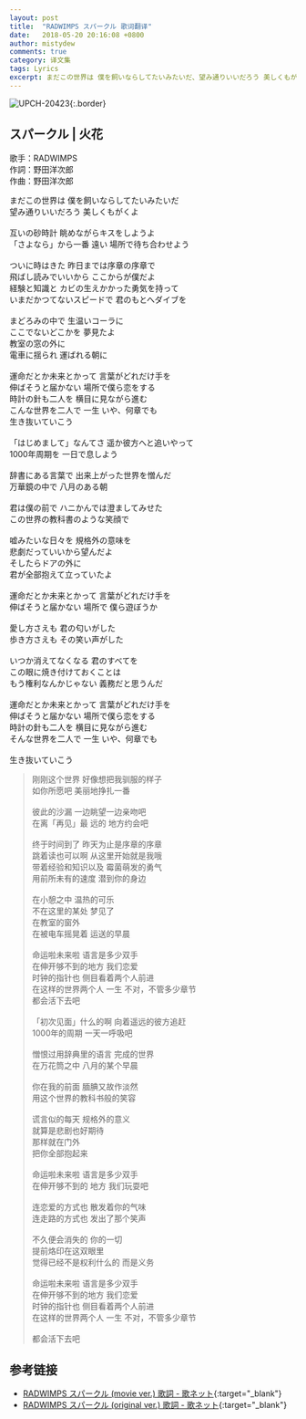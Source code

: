 ```yaml
---
layout: post
title:  "RADWIMPS スパークル 歌词翻译"
date:   2018-05-20 20:16:08 +0800
author: mistydew
comments: true
category: 译文集
tags: Lyrics
excerpt: まだこの世界は 僕を飼いならしてたいみたいだ、望み通りいいだろう 美しくもがくよ。
---
```

![UPCH-20423](https://mistydew.github.io/assets/images/cover/misc/UPCH-20423.jpg){:.border}

## スパークル | 火花

歌手：RADWIMPS<br>
作詞：野田洋次郎<br>
作曲：野田洋次郎

<div class="lyric-original">
<p>
まだこの世界は 僕を飼いならしてたいみたいだ<br>
望み通りいいだろう 美しくもがくよ<br>
<br>
互いの砂時計 眺めながらキスをしようよ<br>
「さよなら」から一番 遠い 場所で待ち合わせよう<br>
<br>
ついに時はきた 昨日までは序章の序章で<br>
飛ばし読みでいいから ここからが僕だよ<br>
経験と知識と カビの生えかかった勇気を持って<br>
いまだかつてないスピードで 君のもとへダイブを<br>
<br>
まどろみの中で 生温いコーラに<br>
ここでないどこかを 夢見たよ<br>
教室の窓の外に<br>
電車に揺られ 運ばれる朝に<br>
<br>
運命だとか未来とかって 言葉がどれだけ手を<br>
伸ばそうと届かない 場所で僕ら恋をする<br>
時計の針も二人を 横目に見ながら進む<br>
こんな世界を二人で 一生 いや、何章でも<br>
生き抜いていこう<br>
<br>
「はじめまして」なんてさ 遥か彼方へと追いやって<br>
1000年周期を 一日で息しよう<br>
<br>
辞書にある言葉で 出来上がった世界を憎んだ<br>
万華鏡の中で 八月のある朝<br>
<br>
君は僕の前で ハニかんでは澄ましてみせた<br>
この世界の教科書のような笑顔で<br>
<br>
嘘みたいな日々を 規格外の意味を<br>
悲劇だっていいから望んだよ<br>
そしたらドアの外に<br>
君が全部抱えて立っていたよ<br>
<br>
運命だとか未来とかって 言葉がどれだけ手を<br>
伸ばそうと届かない 場所で 僕ら遊ぼうか<br>
<br>
愛し方さえも 君の匂いがした<br>
歩き方さえも その笑い声がした<br>
<br>
いつか消えてなくなる 君のすべてを<br>
この眼に焼き付けておくことは<br>
もう権利なんかじゃない 義務だと思うんだ<br>
<br>
運命だとか未来とかって 言葉がどれだけ手を<br>
伸ばそうと届かない 場所で僕ら恋をする<br>
時計の針も二人を 横目に見ながら進む<br>
そんな世界を二人で 一生 いや、何章でも<br>
<br>
生き抜いていこう
</p>
</div>

<div class="lyric-translation">
<blockquote>
刚刚这个世界 好像想把我驯服的样子<br>
如你所愿吧 美丽地挣扎一番<br>
<br>
彼此的沙漏 一边眺望一边亲吻吧<br>
在离「再见」最 远的 地方约会吧<br>
<br>
终于时间到了 昨天为止是序章的序章<br>
跳着读也可以啊 从这里开始就是我哦<br>
带着经验和知识以及 霉菌萌发的勇气<br>
用前所未有的速度 潜到你的身边<br>
<br>
在小憩之中 温热的可乐<br>
不在这里的某处 梦见了<br>
在教室的窗外<br>
在被电车摇晃着 运送的早晨<br>
<br>
命运啦未来啦 语言是多少双手<br>
在伸开够不到的地方 我们恋爱<br>
时钟的指针也 侧目看着两个人前进<br>
在这样的世界两个人 一生 不对，不管多少章节<br>
都会活下去吧<br>
<br>
「初次见面」什么的啊 向着遥远的彼方追赶<br>
1000年的周期 一天一呼吸吧<br>
<br>
憎恨过用辞典里的语言 完成的世界<br>
在万花筒之中 八月的某个早晨<br>
<br>
你在我的前面 腼腆又故作淡然<br>
用这个世界的教科书般的笑容<br>
<br>
谎言似的每天 规格外的意义<br>
就算是悲剧也好期待<br>
那样就在门外<br>
把你全部抱起来<br>
<br>
命运啦未来啦 语言是多少双手<br>
在伸开够不到的 地方 我们玩耍吧<br>
<br>
连恋爱的方式也 散发着你的气味<br>
连走路的方式也 发出了那个笑声<br>
<br>
不久便会消失的 你的一切<br>
提前烙印在这双眼里<br>
觉得已经不是权利什么的 而是义务<br>
<br>
命运啦未来啦 语言是多少双手<br>
在伸开够不到的地方 我们恋爱<br>
时钟的指针也 侧目看着两个人前进<br>
在这样的世界两个人 一生 不对，不管多少章节<br>
<br>
都会活下去吧
</blockquote>
</div>

## 参考链接

* [RADWIMPS スパークル (movie ver.) 歌詞 - 歌ネット](https://www.uta-net.com/song/213757){:target="_blank"}
* [RADWIMPS スパークル (original ver.) 歌詞 - 歌ネット](https://www.uta-net.com/song/221988){:target="_blank"}
